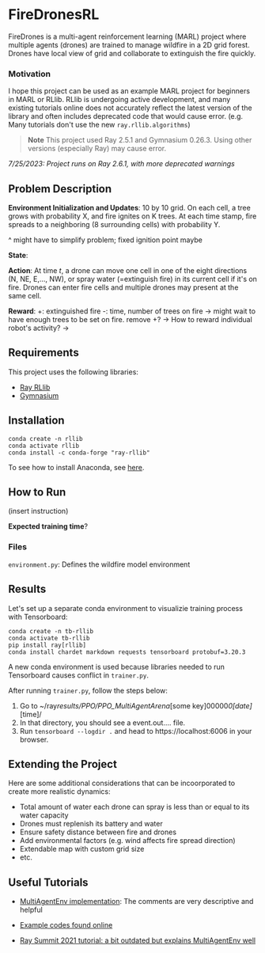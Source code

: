 # FireDronesRL

FireDrones is a multi-agent reinforcement learning (MARL) project where multiple agents (drones) are trained to manage wildfire in a 2D grid forest. Drones have local view of grid and collaborate to extinguish the fire quickly.

### Motivation

I hope this project can be used as an example MARL project for beginners in MARL or RLlib. RLlib is undergoing active development, and many existing tutorials online does not accurately reflect the latest version of the library and often includes deprecated code that would cause error. (e.g. Many tutorials don't use the new `ray.rllib.algorithms`)

> **Note**
> This project used Ray 2.5.1 and Gymnasium 0.26.3. Using other versions (especially Ray) may cause error.

_7/25/2023: Project runs on Ray 2.6.1, with more deprecated warnings_

## Problem Description

**Environment Initialization and Updates**: 10 by 10 grid. On each cell, a tree grows with probability X, and fire ignites on K trees. At each time stamp, fire spreads to a neighboring (8 surrounding cells) with probability Y.

^ might have to simplify problem; fixed ignition point maybe

**State**:

**Action**: At time $t$, a drone can move one cell in one of the eight directions (N, NE, E,..., NW), or spray water (=extinguish fire) in its current cell if it's on fire. Drones can enter fire cells and multiple drones may present at the same cell.

**Reward**:
+: extinguished fire
-: time, number of trees on fire
-> might wait to have enough trees to be set on fire. remove +?
-> How to reward individual robot's activity?
->

## Requirements

This project uses the following libraries:

-   [Ray RLlib](https://docs.ray.io/en/latest/rllib/index.html)
-   [Gymnasium](https://gymnasium.farama.org/)

## Installation

```
conda create -n rllib
conda activate rllib
conda install -c conda-forge "ray-rllib"
```

To see how to install Anaconda, see [here](https://docs.anaconda.com/free/anaconda/install/).

## How to Run

(insert instruction)

**Expected training time**?

### Files

`environment.py`: Defines the wildfire model environment

## Results

Let's set up a separate conda environment to visualizie training process with Tensorboard:

```
conda create -n tb-rllib
conda activate tb-rllib
pip install ray[rllib]
conda install chardet markdown requests tensorboard protobuf=3.20.3
```

A new conda environment is used because libraries needed to run Tensorboard causes conflict in `trainer.py`.

After running `trainer.py`, follow the steps below:

1. Go to ~/ray*results/PPO/PPO_MultiAgentArena*[some key]00000*0[date]*[time]/
2. In that directory, you should see a event.out.... file.
3. Run `tensorboard --logdir .` and head to https://localhost:6006 in your browser.

## Extending the Project

Here are some additional considerations that can be incoorporated to create more realistic dynamics:

-   Total amount of water each drone can spray is less than or equal to its water capacity
-   Drones must replenish its battery and water
-   Ensure safety distance between fire and drones
-   Add environmental factors (e.g. wind affects fire spread direction)
-   Extendable map with custom grid size
-   etc.

## Useful Tutorials

-   [MultiAgentEnv implementation](https://docs.ray.io/en/latest/_modules/ray/rllib/env/multi_agent_env.html#main-content): The comments are very descriptive and helpful

-   [Example codes found online](./examples/)

-   [Ray Summit 2021 tutorial: a bit outdated but explains MultiAgentEnv well](https://github.com/sven1977/rllib_tutorials/blob/main/ray_summit_2021/tutorial_notebook.ipynb)
